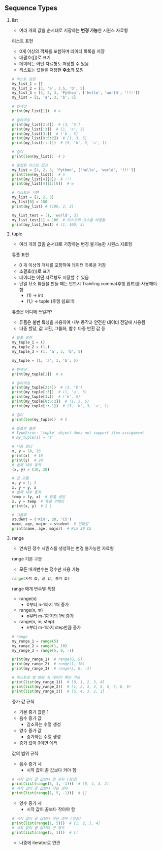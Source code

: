 ## Sequence Types

1. list
    - 여러 개의 값을 순서대로 저장하는 **변경 가능**한 시퀀스 자료형
    
    리스트 표현
    
    - 0개 이상의 객체를 포함하며 데이터 목록을 저장
    - 대괄호([])로 표기
    - 데이터는 어떤 자료형도 저장할 수 있음
    - 리스트는 값들을 저장한 **주소**의 모임
    
    ```python
    # 리스트 표현
    my_list_1 = [] 
    my_list_2 = [1, 'a', 3.5, 'b', 5]
    my_list_3 = [1, 2, 3, 'Python', ['hello', 'world', '!!!']]
    my_list = [1, 'a', 3, 'b', 5]
    
    # 인덱싱
    print(my_list[1])  # a
    
    # 슬라이싱
    print(my_list[2:4])  # [3, 'b']
    print(my_list[:3])  # [1, 'a', 3]
    print(my_list[3:])  # ['b', 5]
    print(my_list[0:5:2])  # [1, 3, 5]
    print(my_list[::-1])  # [5, 'b', 3, 'a', 1]
    
    # 길이
    print(len(my_list))  # 5
    
    # 중첩된 리스트 접근
    my_list = [1, 2, 3, 'Python', ['hello', 'world', '!!!']]
    print(len(my_list))  # 5
    print(my_list[4][2])  # !!!
    print(my_list[4][1][0])  # w
    
    # 리스트는 가변
    my_list = [1, 2, 3]
    my_list[0] = 100
    print(my_list) # [100, 2, 3]
    
    my_list_test = [1, 'world', 3]
    my_list_test[1] = 100  # 리스트의 요소를 바꿈꿈
    print(my_list_test) # [1, 100, 3]
    ```
    
2. tuple
    - 여러 개의 값을 순서대로 저장하는 변경 불가능한 시퀀스 자료형
    
    튜플 표현
    
    - 0 개 이상의 객체를 포함하여 데이터 목록을 저장
    - 소괄호(())로 표기
    - 데이터는 어떤 자료형도 저장할 수 있음
    - 단일 요소 튜플을 만들 때는 반드시 Trainling comma(후행 쉽표)를 사용해야 함
        - (1) → int
        - (1,) → tuple  (후행 쉼표!!!)
    
    튜플은 어디에 쓰일까?
    
    - 튜플은 불변 특성을 사용하여 내부 동작과 안전한 데이터 전달에 사용됨
    - 다중 할당, 값 교환, 그룹화, 함수 다중 반환 값 등
    
    ```python
    # 튜플 표현
    my_tuple_1 = ()
    my_tuple_2 = (1,)
    my_tuple_3 = (1, 'a', 3, 'b', 5)
    
    my_tuple = (1, 'a', 3, 'b', 5)
    
    # 인덱싱
    print(my_tuple[1])  # a
    
    # 슬라이싱
    print(my_tuple[2:4])  # (3, 'b')
    print(my_tuple[:3])  # (1, 'a', 3)
    print(my_tuple[3:])  # ('b', 5)
    print(my_tuple[0:5:2])  # (1, 3, 5)
    print(my_tuple[::-1])  # (5, 'b', 3, 'a', 1)
    
    # 길이
    print(len(my_tuple))  # 5
    
    # 튜플은 불변
    # TypeError: 'tuple' object does not support item assignment
    # my_tuple[1] = 'z'
    
    # 다중 할당
    x, y = 10, 20
    print(x)  # 10
    print(y)  # 20
    # 실제 내부 동작
    (x, y) = (10, 20)
    
    # 값 교환
    x, y = 1, 2
    x, y = y, x
    # 실제 내부 동작
    temp = (y, x)  # 튜플 생성
    x, y = temp  # 튜플 언패킹
    print(x, y)  # 2 1
    
    # 그룹화
    student = ('Kim', 20, 'CS')
    name, age, major = student  # 언패킹
    print(name, age, major)  # Kim 20 CS
    
    ```
    
3. range
    - 연속된 정수 시퀀스를 생성하는 변경 불가능한 자료형
    
    range 기본 구문
    
    - 모든 매개변수는 정수만 사용 가능
    
    ```python
    range(시작 값, 끝 값, 증가 값)
    ```
    
    range 매개 변수별 특징
    
    - range(n)
        - 0부터 n-1까지 1씩 증가
    - range(n, m)
        - n부터 m-1까지의 1씩 증가
    - range(n, m, step)
        - n부터 m-1까지 step만큼 증가
    
    ```python
    # range
    my_range_1 = range(5)
    my_range_2 = range(1, 10)
    my_range_3 = range(5, 0, -1)
    
    print(my_range_1)  # range(0, 5)
    print(my_range_2)  # range(1, 10)
    print(my_range_3)  # range(5, 0, -1)
    
    # 리스트로 형 변환 시 데이터 확인 가능
    print(list(my_range_1))  # [0, 1, 2, 3, 4]
    print(list(my_range_2))  # [1, 2, 3, 4, 5, 6, 7, 8, 9]
    print(list(my_range_3))  # [5, 4, 3, 2, 1]
    ```
    
    증가 값 규칙
    
    - 기본 증가 값은 1
    - 음수 증가 값
        - 감소하는 수열 생성
    - 양수 증가 값
        - 증가하는 수열 생성
    - 증가 값이 0이면 에러
    
    값의 범위 규칙
    
    - 음수 증가 시
        - 시작 값이 끝 값보다 커야 함
    
    ```python
    # 시작 값이 끝 값보다 큰 경우 (정상)
    print(list(range(5, 1, -1)))  # [5, 4, 3, 2]
    # 시작 값이 끝 값보다 작은 경우
    print(list(range(1, 5, -1)))  # []
    ```
    
    - 양수 증가 시
        - 시작 값이 끝보다 작아야 함
    
    ```python
    # 시작 값이 끝 값보다 작은 경우 (정상)
    print(list(range(1, 5)))  # [1, 2, 3, 4]
    # 시작 값이 끝 값보다 큰 경우
    print(list(range(5, 1)))  # []
    
    ```
    
    - 나중에 iterator로 연관
